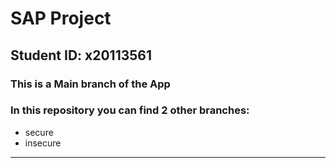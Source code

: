 # SAP Project
## Student ID: x20113561
### This is a Main branch of the App

### In this repository you can find 2 other branches: 
- secure
- insecure

***